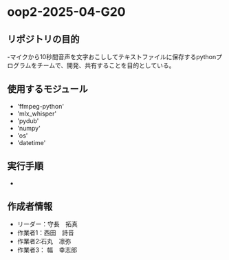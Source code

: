 # oop2-2025-04-G20
## リポジトリの目的
-マイクから10秒間音声を文字おこししてテキストファイルに保存するpythonプログラムをチームで、開発、共有することを目的としている。
## 使用するモジュール
- 'ffmpeg-python'
- 'mlx_whisper'
- 'pydub'
- 'numpy'
- 'os'
- 'datetime'
## 実行手順
-
## 作成者情報
- リーダー：守長　拓真
- 作業者1：西田　詩音
- 作業者2:石丸　凛弥
- 作業者3： 幅　幸志郎
